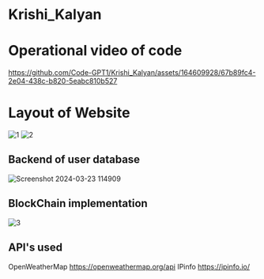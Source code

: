 # Krishi_Kalyan

# Operational video of code


https://github.com/Code-GPT1/Krishi_Kalyan/assets/164609928/67b89fc4-2e04-438c-b820-5eabc810b527


# Layout of Website
![1](https://github.com/Code-GPT1/Krishi_Kalyan/assets/164609928/dab3ca5b-3243-4f99-999b-615d6a1c72ab)
![2](https://github.com/Code-GPT1/Krishi_Kalyan/assets/164609928/bffb9d95-84f3-4c03-9ac4-dead1b25f407)


## Backend of user database
![Screenshot 2024-03-23 114909](https://github.com/Code-GPT1/Krishi_Kalyan/assets/164609928/4cbe4cf0-0197-4fed-abfc-b5f52e9fa5f0)

## BlockChain implementation

![3](https://github.com/Code-GPT1/Krishi_Kalyan/assets/164609928/30a64489-fc56-44db-bbea-91df2dbd9ee9)

## API's used
OpenWeatherMap https://openweathermap.org/api
IPinfo https://ipinfo.io/
